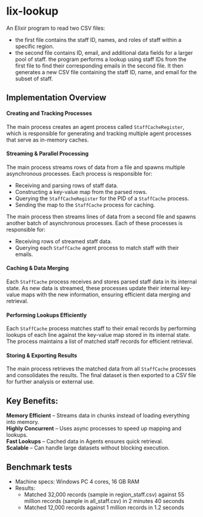 # lix-lookup
An Elixir program to read two CSV files:
- the first file contains the staff ID, names, and roles of staff within a specific region.
- the second file contains ID, email, and additional data fields for a larger pool of staff.
the program performs a lookup using staff IDs from the first file
to find their corresponding emails in the second file.
It then generates a new CSV file containing the staff ID, name, and email for the subset of staff.


## Implementation Overview

#### Creating and Tracking Processes
The main process creates an agent process called `StaffCacheRegister`, which is responsible for generating and tracking multiple agent processes that serve as in-memory caches.

#### Streaming & Parallel Processing
The main process streams rows of data from a file and spawns multiple asynchronous processes. Each process is responsible for:
- Receiving and parsing rows of staff data.
- Constructing a key-value map from the parsed rows.
- Querying the `StaffCacheRegister` for the PID of a `StaffCache` process.
- Sending the map to the `StaffCache` process for caching.

The main process then streams lines of data from a second file and spawns another batch of asynchronous processes. Each of these processes is responsible for:
- Receiving rows of streamed staff data.
- Querying each `StaffCache` agent process to match staff with their emails.

#### Caching & Data Merging
Each `StaffCache` process receives and stores parsed staff data in its internal state. As new data is streamed, these processes update their internal key-value maps with the new information, ensuring efficient data merging and retrieval.

#### Performing Lookups Efficiently
Each `StaffCache` process matches staff to their email records by performing lookups of each line against the key-value map stored in its internal state. The process maintains a list of matched staff records for efficient retrieval.

#### Storing & Exporting Results
The main process retrieves the matched data from all `StaffCache` processes and consolidates the results. The final dataset is then exported to a CSV file for further analysis or external use.



## Key Benefits: 
**Memory Efficient** – Streams data in chunks instead of loading everything into memory.  
**Highly Concurrent** – Uses async processes to speed up mapping and lookups.  
**Fast Lookups** – Cached data in Agents ensures quick retrieval.  
**Scalable** – Can handle large datasets without blocking execution.  



## Benchmark tests
- Machine specs: Windows PC 4 cores, 16 GB RAM
- Results:
  - Matched 32,000 records (sample in region_staff.csv) against 55 million records (sample in all_staff.csv) in 2 minutes 40 seconds  
  - Matched 12,000 records against 1 million records in 1.2 seconds 